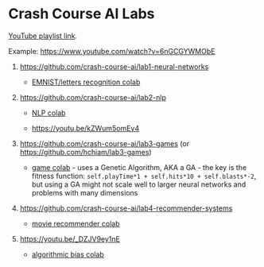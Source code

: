 # Crash Course AI Labs

[YouTube playlist link](https://youtube.com/playlist?list=PL8dPuuaLjXtO65LeD2p4_Sb5XQ51par_b).

Example: https://www.youtube.com/watch?v=6nGCGYWMObE

1. https://github.com/crash-course-ai/lab1-neural-networks

   - [EMNIST/letters recognition colab](https://colab.research.google.com/drive/1NyYH1EPpaJlMBLK0fcKYz4icaD1SNSLK)

2. https://github.com/crash-course-ai/lab2-nlp

   - [NLP colab](https://colab.research.google.com/drive/1f8ik5kSPEvDCcM7R_-Wb3AjifizVEsHD)

   - https://youtu.be/kZWum5omEv4

3. https://github.com/crash-course-ai/lab3-games (or https://github.com/hchiam/lab3-games)

   - [game colab](https://colab.research.google.com/drive/1uYXTDeBbPeuJfM1teufZ9nUaiRIN9nHW) - uses a Genetic Algorithm, AKA a GA - the key is the fitness function: `self.playTime*1 + self.hits*10 + self.blasts*-2`, but using a GA might not scale well to larger neural networks and problems with many dimensions

4. https://github.com/crash-course-ai/lab4-recommender-systems

   - [movie recommender colab](https://colab.research.google.com/drive/1-v9cw18wTDjaCUlECKHsQnHeisLKyG8U)

5. https://youtu.be/_DZJV9ey1nE

   - [algorithmic bias colab](https://colab.research.google.com/drive/1N5IdMTmiNbwEOD8dqammN8GAfpk41arw)

